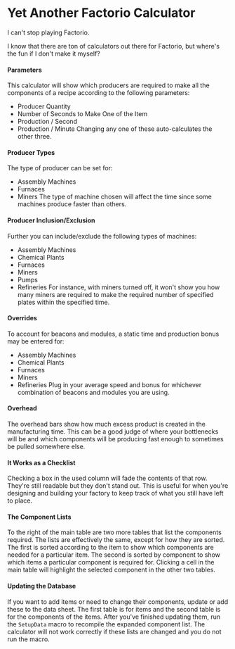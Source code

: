 # Yet Another Factorio Calculator

I can't stop playing Factorio.

I know that there are ton of calculators out there for Factorio, but where's the fun if I don't make it myself?

#### Parameters
This calculator will show which producers are required to make all the components of a recipe according to the following parameters:
- Producer Quantity
- Number of Seconds to Make One of the Item
- Production / Second
- Production / Minute
Changing any one of these auto-calculates the other three.

#### Producer Types
The type of producer can be set for:
- Assembly Machines
- Furnaces
- Miners
The type of machine chosen will affect the time since some machines produce faster than others.

#### Producer Inclusion/Exclusion
Further you can include/exclude the following types of machines:
- Assembly Machines
- Chemical Plants
- Furnaces
- Miners
- Pumps
- Refineries
For instance, with miners turned off, it won't show you how many miners are required to make the required number of specified plates within the specified time.

#### Overrides
To account for beacons and modules, a static time and production bonus may be entered for:
- Assembly Machines
- Chemical Plants
- Furnaces
- Miners
- Refineries
Plug in your average speed and bonus for whichever combination of beacons and modules you are using.

#### Overhead
The overhead bars show how much excess product is created in the manufacturing time. This can be a good judge of where your bottlenecks will be and which components will be producing fast enough to sometimes be pulled somewhere else.

#### It Works as a Checklist
Checking a box in the used column will fade the contents of that row. They're still readable but they don't stand out. This is useful for when you're designing and building your factory to keep track of what you still have left to place.

#### The Component Lists
To the right of the main table are two more tables that list the components required. The lists are effectively the same, except for how they are sorted. The first is sorted according to the item to show which components are needed for a particular item. The second is sorted by component to show which items a particular component is required for.
Clicking a cell in the main table will highlight the selected component in the other two tables.

#### Updating the Database
If you want to add items or need to change their components, update or add these to the data sheet. The first table is for items and the second table is for the components of the items.
After you've finished updating them, run the `SetupData` macro to recompile the expanded component list. The calculator will not work correctly if these lists are changed and you do not run the macro.
